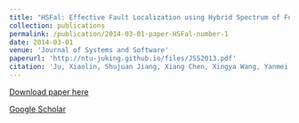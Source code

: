 ```yaml
---
title: "HSFal: Effective Fault Localization using Hybrid Spectrum of Full Slices and Execution Slices"
collection: publications
permalink: /publication/2014-03-01-paper-HSFal-number-1
date: 2014-03-01
venue: 'Journal of Systems and Software'
paperurl: 'http://ntu-juking.github.io/files/JSS2013.pdf'
citation: 'Ju, Xiaolin, Shujuan Jiang, Xiang Chen, Xingya Wang, Yanmei Zhang, and Heling Cao. "HSFal: Effective fault localization using hybrid spectrum of full slices and execution slices." Journal of Systems and Software 90 (2014): 3-17.'
---
```


[Download paper here](http://ntu-juking.github.io/files/JSS2013.pdf)

[Google Scholar](https://scholar.google.com/scholar?hl=en&as_sdt=0%2C5&q=HSFal%3A+Effective+Fault+Localization+using+Hybrid+Spectrum+of+Full+Slices+and+Execution+Slices&btnG=#)

